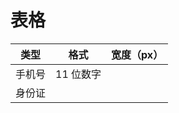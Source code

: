 # 表格

| 类型   | 格式      | 宽度（px） |
| ------ | --------- | ---------- |
| 手机号 | 11 位数字 |            |
| 身份证 |           |            |
